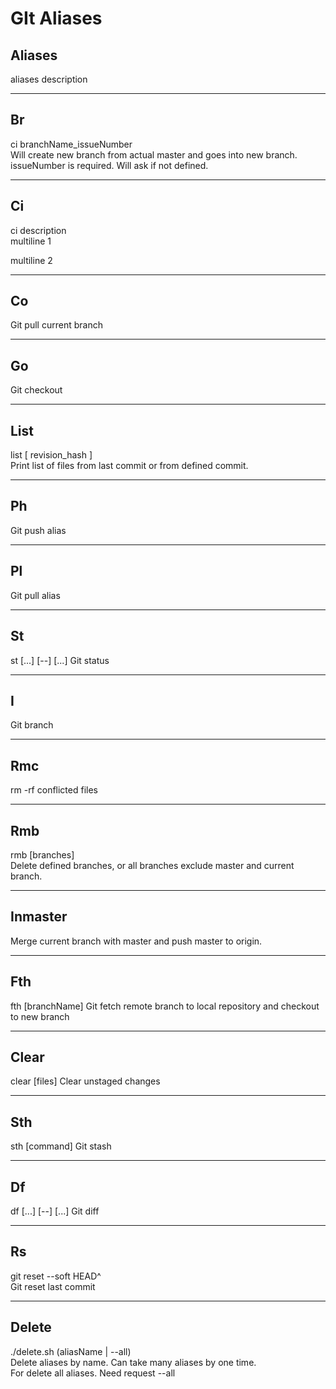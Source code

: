GIt Aliases
===========

Aliases
-------
aliases description

- - -
Br
--

ci branchName_issueNumber<br>
Will create new branch from actual master and goes into new branch.
issueNumber is required. Will ask if not defined.

- - -
Ci
--

ci description<br>
multiline 1<br>

multiline 2<br>

- - -
Co
--

Git pull current branch

- - -
Go
--

Git checkout

- - -
List
----

list [ revision_hash ]<br>
Print list of files from last commit or from defined commit.

- - -
Ph
--

Git push alias

- - -
Pl
--

Git pull alias

- - -
St
--

st [<options>...] [--] [<pathspec>...]
Git status
- - -
I
--

Git branch
- - -
Rmc
--

rm -rf conflicted files
- - -
Rmb
--

rmb [branches]<br>
Delete defined branches, or all branches exclude master and current branch.
- - -
Inmaster
--

Merge current branch with master and push master to origin.
- - -
Fth
--

fth [branchName]
Git fetch remote branch to local repository and checkout to new branch
- - -
Clear
--

clear [files]
Clear unstaged changes
- - -
Sth
--

sth [command]
Git stash
- - -
Df
--

df [<options>...] [--] [<pathspec>...]
Git diff
- - -
Rs
--

git reset --soft HEAD^<br>
Git reset last commit
- - -
Delete
--

./delete.sh (aliasName | --all) <br>
Delete aliases by name. Can take many aliases by one time.<br>
For delete all aliases. Need request --all
